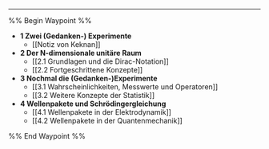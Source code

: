 ***

%% Begin Waypoint %%
- **1 Zwei (Gedanken-) Experimente**
	- [[Notiz von Keknan]]
- **2 Der N-dimensionale unitäre Raum**
	- [[2.1 Grundlagen und die Dirac-Notation]]
	- [[2.2 Fortgeschrittene Konzepte]]
- **3 Nochmal die (Gedanken-)Experimente**
	- [[3.1 Wahrscheinlichkeiten, Messwerte und Operatoren]]
	- [[3.2 Weitere Konzepte der Statistik]]
- **4 Wellenpakete und Schrödingergleichung**
	- [[4.1 Wellenpakete in der Elektrodynamik]]
	- [[4.2 Wellenpakete in der Quantenmechanik]]

%% End Waypoint %%


